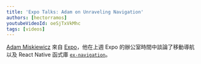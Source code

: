 ```yaml
---
title: 'Expo Talks: Adam on Unraveling Navigation'
authors: [hectorramos]
youtubeVideoId: oeSjTxVkMhc
tags: [videos]
---
```


[Adam Miskiewicz](https://twitter.com/skevy) 來自 [Expo](https://expo.io/)，他在上週 Expo 的辦公室時間中談論了移動導航以及 React Native 函式庫 [`ex-navigation`](https://github.com/exponent/ex-navigation)。